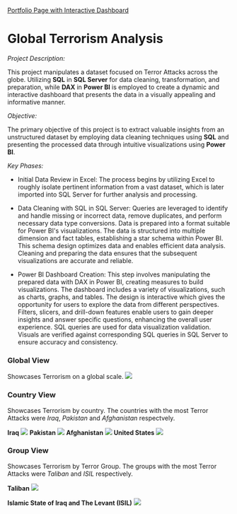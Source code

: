[Portfolio Page with Interactive Dashboard](https://occampos.github.io/OlimpioCampos.github.io/globalterror.html)

# Global Terrorism Analysis

*Project Description:*

  This project manipulates a dataset focused on Terror Attacks across the globe. Utilizing **SQL** in **SQL Server** for data cleaning, transformation, and preparation, while **DAX** in **Power BI** is employed to create a dynamic and interactive dashboard that presents the data in a visually appealing and informative manner.

*Objective:*

The primary objective of this project is to extract valuable insights from an unstructured dataset by employing data cleaning techniques using **SQL** and presenting the processed data through intuitive visualizations using **Power BI**.

*Key Phases:*
+ Initial Data Review in Excel: The process begins by utilizing Excel to roughly isolate pertinent information from a vast dataset, which is later imported into SQL Server for further analysis and processing.

+ Data Cleaning with SQL in SQL Server: Queries are leveraged to identify and handle missing or incorrect data, remove duplicates, and perform necessary data type conversions. Data is prepared into a format suitable for Power BI's visualizations. The data is structured into multiple dimension and fact tables, establishing a star schema within Power BI. This schema design optimizes data and enables efficient data analysis. Cleaning and preparing the data ensures that the subsequent visualizations are accurate and reliable.

+ Power BI Dashboard Creation: This step involves manipulating the prepared data with DAX in Power BI, creating measures to build visualizations. The dashboard includes a variety of visualizations, such as charts, graphs, and tables. The design is interactive which gives the opportunity for users to explore the data from different perspectives. Filters, slicers, and drill-down features enable users to gain deeper insights and answer specific questions, enhancing the overall user experience. SQL queries are used for data visualization validation. Visuals are verified against corresponding SQL queries in SQL Server to ensure accuracy and consistency.

### Global View
Showcases Terrorism on a global scale.
![](https://github.com/occampos/global-terrorism-analysis/blob/main/Dashboard%20Screenshots/01%20Global%20View.jpg)

### Country View
Showcases Terrorism by country. The countries with the most Terror Attacks were *Iraq*, *Pakistan* and *Afghanistan* respectvely. 

**Iraq**
![](https://github.com/occampos/global-terrorism-analysis/blob/main/Dashboard%20Screenshots/02%20Country%20View%20Iraq.jpg)
**Pakistan**
![](https://github.com/occampos/global-terrorism-analysis/blob/main/Dashboard%20Screenshots/03%20Country%20View%20Pakistan.jpg)
**Afghanistan**
![](https://github.com/occampos/global-terrorism-analysis/blob/main/Dashboard%20Screenshots/04%20Country%20View%20Afghanistan.jpg)
**United States**
![](https://github.com/occampos/global-terrorism-analysis/blob/main/Dashboard%20Screenshots/05%20Country%20View%20United%20States.jpg)

### Group View
Showcases Terrorism by Terror Group. The groups with the most Terror Attacks were *Taliban* and *ISIL* respectively.

**Taliban**
![](https://github.com/occampos/global-terrorism-analysis/blob/main/Dashboard%20Screenshots/06%20Group%20View%20Taliban.jpg)

**Islamic State of Iraq and The Levant (ISIL)**
![](https://github.com/occampos/global-terrorism-analysis/blob/main/Dashboard%20Screenshots/07%20Group%20View%20ISIL.jpg)
